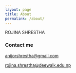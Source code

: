 ```yaml
---
layout: page
title: About
permalink: /about/
---
```


ROJINA SHRESTHA

### Contact me

[anijorshrestha@gmail.com](mailto:anijorshrestha@gmail.com)


[rojina.shrestha@deewalk.edu.np](mailto:rojina.shrestha@deerwalk.edu.np)
